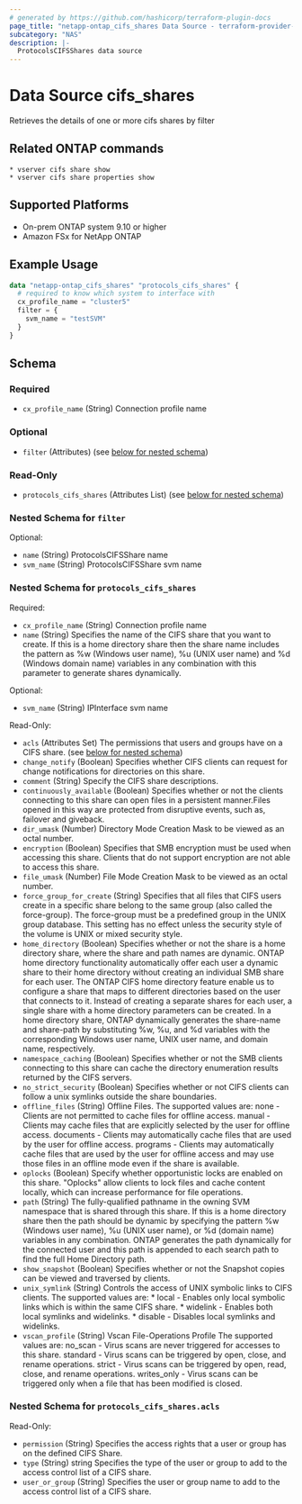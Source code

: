 ```yaml
---
# generated by https://github.com/hashicorp/terraform-plugin-docs
page_title: "netapp-ontap_cifs_shares Data Source - terraform-provider-netapp-ontap"
subcategory: "NAS"
description: |-
  ProtocolsCIFSShares data source
---
```


# Data Source cifs_shares

Retrieves the details of one or more cifs shares by filter

## Related ONTAP commands

```commandline
* vserver cifs share show
* vserver cifs share properties show
```

## Supported Platforms

* On-prem ONTAP system 9.10 or higher
* Amazon FSx for NetApp ONTAP

## Example Usage

```terraform
data "netapp-ontap_cifs_shares" "protocols_cifs_shares" {
  # required to know which system to interface with
  cx_profile_name = "cluster5"
  filter = {
    svm_name = "testSVM"
  }
}
```

<!-- schema generated by tfplugindocs -->
## Schema

### Required

- `cx_profile_name` (String) Connection profile name

### Optional

- `filter` (Attributes) (see [below for nested schema](#nestedatt--filter))

### Read-Only

- `protocols_cifs_shares` (Attributes List) (see [below for nested schema](#nestedatt--protocols_cifs_shares))

<a id="nestedatt--filter"></a>

### Nested Schema for `filter`

Optional:

- `name` (String) ProtocolsCIFSShare name
- `svm_name` (String) ProtocolsCIFSShare svm name

<a id="nestedatt--protocols_cifs_shares"></a>

### Nested Schema for `protocols_cifs_shares`

Required:

- `cx_profile_name` (String) Connection profile name
- `name` (String) Specifies the name of the CIFS share that you want to create. If this
							is a home directory share then the share name includes the pattern as
							%w (Windows user name), %u (UNIX user name) and %d (Windows domain name)
							variables in any combination with this parameter to generate shares dynamically.

Optional:

- `svm_name` (String) IPInterface svm name

Read-Only:

- `acls` (Attributes Set) The permissions that users and groups have on a CIFS share. (see [below for nested schema](#nestedatt--protocols_cifs_shares--acls))
- `change_notify` (Boolean) Specifies whether CIFS clients can request for change notifications for directories on this share.
- `comment` (String) Specify the CIFS share descriptions.
- `continuously_available` (Boolean) Specifies whether or not the clients connecting to this share can open files in a persistent manner.Files opened in this way are protected from disruptive events, such as, failover and giveback.
- `dir_umask` (Number) Directory Mode Creation Mask to be viewed as an octal number.
- `encryption` (Boolean) Specifies that SMB encryption must be used when accessing this share. Clients that do not support encryption are not able to access this share.
- `file_umask` (Number) File Mode Creation Mask to be viewed as an octal number.
- `force_group_for_create` (String) Specifies that all files that CIFS users create in a specific share belong to the same group
							(also called the force-group). The force-group must be a predefined group in the UNIX group
							database. This setting has no effect unless the security style of the volume is UNIX or mixed
							security style.
- `home_directory` (Boolean) Specifies whether or not the share is a home directory share, where the share and path names are dynamic.
							ONTAP home directory functionality automatically offer each user a dynamic share to their home directory without creating an
							individual SMB share for each user.
							The ONTAP CIFS home directory feature enable us to configure a share that maps to
							different directories based on the user that connects to it. Instead of creating a separate shares for each user,
							a single share with a home directory parameters can be created.
							In a home directory share, ONTAP dynamically generates the share-name and share-path by substituting
							%w, %u, and %d variables with the corresponding Windows user name, UNIX user name, and domain name, respectively.
- `namespace_caching` (Boolean) Specifies whether or not the SMB clients connecting to this share can cache the directory enumeration
							results returned by the CIFS servers.
- `no_strict_security` (Boolean) Specifies whether or not CIFS clients can follow a unix symlinks outside the share boundaries.
- `offline_files` (String) Offline Files. The supported values are:
							none - Clients are not permitted to cache files for offline access.
							manual - Clients may cache files that are explicitly selected by the user for offline access.
							documents - Clients may automatically cache files that are used by the user for offline access.
							programs - Clients may automatically cache files that are used by the user for offline access
							and may use those files in an offline mode even if the share is available.
- `oplocks` (Boolean) Specify whether opportunistic locks are enabled on this share. "Oplocks" allow clients to lock files and cache content locally,
							which can increase performance for file operations.
- `path` (String) The fully-qualified pathname in the owning SVM namespace that is shared through this share.
							If this is a home directory share then the path should be dynamic by specifying the pattern
							%w (Windows user name), %u (UNIX user name), or %d (domain name) variables in any combination.
							ONTAP generates the path dynamically for the connected user and this path is appended to each
							search path to find the full Home Directory path.
- `show_snapshot` (Boolean) Specifies whether or not the Snapshot copies can be viewed and traversed by clients.
- `unix_symlink` (String) Controls the access of UNIX symbolic links to CIFS clients.
							The supported values are:
							* local - Enables only local symbolic links which is within the same CIFS share.
							* widelink - Enables both local symlinks and widelinks.
							* disable - Disables local symlinks and widelinks.
- `vscan_profile` (String) Vscan File-Operations Profile
							The supported values are:
							no_scan - Virus scans are never triggered for accesses to this share.
							standard - Virus scans can be triggered by open, close, and rename operations.
							strict - Virus scans can be triggered by open, read, close, and rename operations.
							writes_only - Virus scans can be triggered only when a file that has been modified is closed.

<a id="nestedatt--protocols_cifs_shares--acls"></a>

### Nested Schema for `protocols_cifs_shares.acls`

Read-Only:

- `permission` (String) Specifies the access rights that a user or group has on the defined CIFS Share.
- `type` (String) string Specifies the type of the user or group to add to the access control list of a CIFS share.
- `user_or_group` (String) Specifies the user or group name to add to the access control list of a CIFS share.

